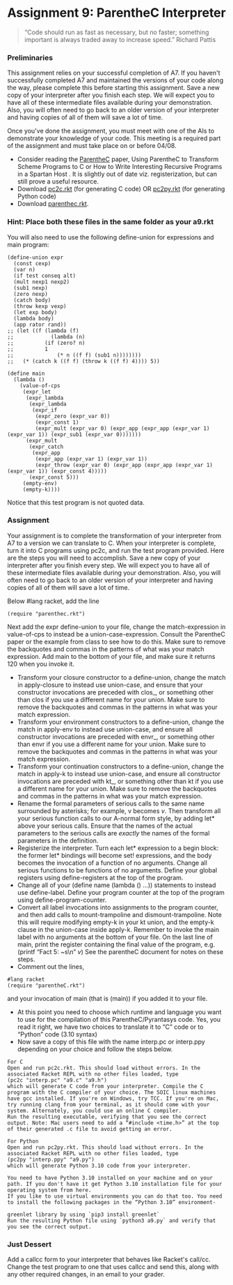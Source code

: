 # Assignment 9: ParentheC Interpreter
> “Code should run as fast as necessary, but no faster; something important is always traded away to increase speed.”  Richard Pattis

### Preliminaries
This assignment relies on your successful completion of A7. If you haven't successfully completed A7 and maintained the versions of your code along the way, please complete this before starting this assignment. Save a new copy of your interpreter after you finish each step. We will expect you to have all of these intermediate files available during your demonstration. Also, you will often need to go back to an older version of your interpreter and having copies of all of them will save a lot of time.

Once you've done the assignment, you must meet with one of the AIs to demonstrate your knowledge of your code. This meeting is a required part of the assignment and must take place on or before 04/08.


+ Consider reading the [ParentheC](../material/parenthec.pdf) paper, Using ParentheC to Transform Scheme Programs to C or How to Write Interesting Recursive Programs in a Spartan Host . It is slightly out of date viz. registerization, but can still prove a useful resource.
+ Download [pc2c.rkt](../material/pc2c.rkt) (for generating C code) OR [pc2py.rkt](../material/pc2py.rkt) (for generating Python code)
+ Download [parenthec.rkt](../material/parenthec.rkt).

### Hint: Place both these files in the same folder as your a9.rkt
You will also need to use the following define-union for expressions and main program:
```racket
(define-union expr
  (const cexp)
  (var n)
  (if test conseq alt)
  (mult nexp1 nexp2)
  (sub1 nexp)
  (zero nexp)
  (catch body)
  (throw kexp vexp)
  (let exp body)              
  (lambda body)
  (app rator rand))
;; (let ((f (lambda (f)
;;   	      (lambda (n)
;; 	        (if (zero? n) 
;; 		    1
;; 	            (* n ((f f) (sub1 n))))))))
;;   (* (catch k ((f f) (throw k ((f f) 4)))) 5))
 
(define main 
  (lambda ()
    (value-of-cps 
     (expr_let 
      (expr_lambda
       (expr_lambda 
        (expr_if
         (expr_zero (expr_var 0))
         (expr_const 1)
         (expr_mult (expr_var 0) (expr_app (expr_app (expr_var 1) (expr_var 1)) (expr_sub1 (expr_var 0)))))))
      (expr_mult
       (expr_catch
        (expr_app
         (expr_app (expr_var 1) (expr_var 1))
         (expr_throw (expr_var 0) (expr_app (expr_app (expr_var 1) (expr_var 1)) (expr_const 4)))))
       (expr_const 5)))
     (empty-env)
     (empty-k))))
```
Notice that this test program is not quoted data.

### Assignment
Your assignment is to complete the transformation of your interpreter from A7 to a version we can translate to C. When your interpreter is complete, turn it into C programs using pc2c, and run the test program provided. Here are the steps you will need to accomplish. Save a new copy of your interpreter after you finish every step. We will expect you to have all of these intermediate files available during your demonstration. Also, you will often need to go back to an older version of your interpreter and having copies of all of them will save a lot of time.

Below #lang racket, add the line
```racket
(require "parenthec.rkt")
```

Next add the expr define-union to your file, change the match-expression in value-of-cps to instead be a union-case-expression. Consult the ParentheC paper or the example from class to see how to do this. Make sure to remove the backquotes and commas in the patterns of what was your match expression. Add main to the bottom of your file, and make sure it returns 120 when you invoke it.

+ Transform your closure constructor to a define-union, change the match in apply-closure to instead use union-case, and ensure that your constructor invocations are preceded with clos_, or something other than clos if you use a different name for your union. Make sure to remove the backquotes and commas in the patterns in what was your match expression.
+ Transform your environment constructors to a define-union, change the match in apply-env to instead use union-case, and ensure all constructor invocations are preceded with envr_, or something other than envr if you use a different name for your union. Make sure to remove the backquotes and commas in the patterns in what was your match expression.
+ Transform your continuation constructors to a define-union, change the match in apply-k to instead use union-case, and ensure all constructor invocations are preceded with kt_, or something other than kt if you use a different name for your union. Make sure to remove the backquotes and commas in the patterns in what was your match expression.
+ Rename the formal parameters of serious calls to the same name surrounded by asterisks; for example, v becomes *v*. Then transform all your serious function calls to our A-normal form style, by adding let* above your serious calls. Ensure that the names of the actual parameters to the serious calls are *exactly* the names of the formal parameters in the definition.
+ Registerize the interpreter. Turn each let* expression to a begin block: the former let* bindings will become set! expressions, and the body becomes the invocation of a function of no arguments. Change all serious functions to be functions of no arguments. Define your global registers using define-registers at the top of the program.
+ Change all of your (define name (lambda () …)) statements to instead use define-label. Define your program counter at the top of the program using define-program-counter.
+ Convert all label invocations into assignments to the program counter, and then add calls to mount-trampoline and dismount-trampoline. Note this will require modifying empty-k in your kt union, and the empty-k clause in the union-case inside apply-k. Remember to invoke the main label with no arguments at the bottom of your file. On the last line of main, print the register containing the final value of the program, e.g. (printf “Fact 5: ~s\n” *v*) See the parentheC document for notes on these steps.
+ Comment out the lines,
```
#lang racket
(require "parentheC.rkt")
```
and your invocation of main (that is (main)) if you added it to your file.

+ At this point you need to choose which runtime and language you want to use for the compilation of this ParentheC/Pyrantasys code. Yes, you read it right, we have two choices to translate it to “C” code or to “Python” code (3.10 syntax)
+ Now save a copy of this file with the name interp.pc or interp.ppy depending on your choice and follow the steps below.
```t
For C
Open and run pc2c.rkt. This should load without errors. In the associated Racket REPL with no other files loaded, type
(pc2c "interp.pc" "a9.c" "a9.h")
which will generate C code from your interpreter. Compile the C program with the C compiler of your choice. The SOIC linux machines have gcc installed. If you're on Windows, try TCC. If you're on Mac, try running clang from your terminal, as it should come with your system. Alternately, you could use an online C compiler.
Run the resulting executable, verifying that you see the correct output. Note: Mac users need to add a “#include <time.h>” at the top of their generated .c file to avoid getting an error.
```

```t
For Python
Open and run pc2py.rkt. This should load without errors. In the associated Racket REPL with no other files loaded, type
(pc2py "interp.ppy" "a9.py")
which will generate Python 3.10 code from your interpreter.

You need to have Python 3.10 installed on your machine and on your path. If you don't have it get Python 3.10 installation file for your operating system from here.
If you like to use virtual environments you can do that too. You need to install the following packages in the “Python 3.10” environment-

greenlet library by using `pip3 install greenlet`
Run the resulting Python file using `python3 a9.py` and verify that you see the correct output.
```
### Just Dessert
Add a callcc form to your interpreter that behaves like Racket's call/cc. Change the test program to one that uses callcc and send this, along with any other required changes, in an email to your grader.